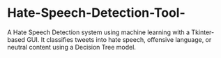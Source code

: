 # Hate-Speech-Detection-Tool-
A Hate Speech Detection system using machine learning with a Tkinter-based GUI. It classifies tweets into hate speech, offensive language, or neutral content using a Decision Tree model.
